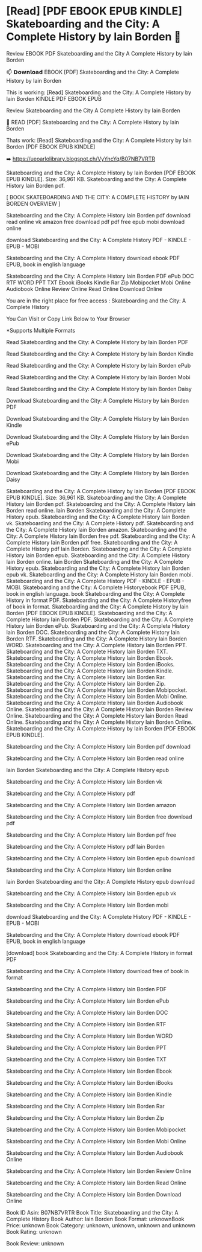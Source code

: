 # [Read] [PDF EBOOK EPUB KINDLE] Skateboarding and the City: A Complete History by  Iain Borden 💚
Review EBOOK PDF Skateboarding and the City A Complete History by Iain Borden

📫 𝗗𝗼𝘄𝗻𝗹𝗼𝗮𝗱 EBOOK [PDF] Skateboarding and the City: A Complete History by Iain Borden

This is working: [Read] Skateboarding and the City: A Complete History by Iain Borden KINDLE PDF EBOOK EPUB


Review Skateboarding and the City A Complete History by Iain Borden

💚 READ [PDF] Skateboarding and the City: A Complete History by Iain Borden

Thats work: [Read] Skateboarding and the City: A Complete History by Iain Borden [PDF EBOOK EPUB KINDLE]



➡️ https://ueoarlolibrary.blogspot.ch/VyYncYq/B07NB7VRTR



Skateboarding and the City: A Complete History by Iain Borden [PDF EBOOK EPUB KINDLE]. Size: 36,961 KB. Skateboarding and the City: A Complete History Iain Borden pdf.

[ BOOK SKATEBOARDING AND THE CITY: A COMPLETE HISTORY by IAIN BORDEN OVERVIEW ]

Skateboarding and the City: A Complete History Iain Borden pdf download read online vk amazon free download pdf pdf free epub mobi download online

download Skateboarding and the City: A Complete History PDF - KINDLE - EPUB - MOBI

Skateboarding and the City: A Complete History download ebook PDF EPUB, book in english language

Skateboarding and the City: A Complete History Iain Borden PDF ePub DOC RTF WORD PPT TXT Ebook iBooks Kindle Rar Zip Mobipocket Mobi Online Audiobook Online Review Online Read Online Download Online

You are in the right place for free access : Skateboarding and the City: A Complete History

You Can Visit or Copy Link Below to Your Browser

*Supports Multiple Formats

Read Skateboarding and the City: A Complete History by Iain Borden PDF

Read Skateboarding and the City: A Complete History by Iain Borden Kindle

Read Skateboarding and the City: A Complete History by Iain Borden ePub

Read Skateboarding and the City: A Complete History by Iain Borden Mobi

Read Skateboarding and the City: A Complete History by Iain Borden Daisy

Download Skateboarding and the City: A Complete History by Iain Borden PDF

Download Skateboarding and the City: A Complete History by Iain Borden Kindle

Download Skateboarding and the City: A Complete History by Iain Borden ePub

Download Skateboarding and the City: A Complete History by Iain Borden Mobi

Download Skateboarding and the City: A Complete History by Iain Borden Daisy

Skateboarding and the City: A Complete History by Iain Borden [PDF EBOOK EPUB KINDLE]. Size: 36,961 KB. Skateboarding and the City: A Complete History Iain Borden pdf. Skateboarding and the City: A Complete History Iain Borden read online. Iain Borden Skateboarding and the City: A Complete History epub. Skateboarding and the City: A Complete History Iain Borden vk. Skateboarding and the City: A Complete History pdf. Skateboarding and the City: A Complete History Iain Borden amazon. Skateboarding and the City: A Complete History Iain Borden free pdf. Skateboarding and the City: A Complete History Iain Borden pdf free. Skateboarding and the City: A Complete History pdf Iain Borden. Skateboarding and the City: A Complete History Iain Borden epub. Skateboarding and the City: A Complete History Iain Borden online. Iain Borden Skateboarding and the City: A Complete History epub. Skateboarding and the City: A Complete History Iain Borden epub vk. Skateboarding and the City: A Complete History Iain Borden mobi. Skateboarding and the City: A Complete History PDF - KINDLE - EPUB - MOBI. Skateboarding and the City: A Complete Historyebook PDF EPUB, book in english language. book Skateboarding and the City: A Complete History in format PDF. Skateboarding and the City: A Complete Historyfree of book in format. Skateboarding and the City: A Complete History by Iain Borden [PDF EBOOK EPUB KINDLE]. Skateboarding and the City: A Complete History Iain Borden PDF. Skateboarding and the City: A Complete History Iain Borden ePub. Skateboarding and the City: A Complete History Iain Borden DOC. Skateboarding and the City: A Complete History Iain Borden RTF. Skateboarding and the City: A Complete History Iain Borden WORD. Skateboarding and the City: A Complete History Iain Borden PPT. Skateboarding and the City: A Complete History Iain Borden TXT. Skateboarding and the City: A Complete History Iain Borden Ebook. Skateboarding and the City: A Complete History Iain Borden iBooks. Skateboarding and the City: A Complete History Iain Borden Kindle. Skateboarding and the City: A Complete History Iain Borden Rar. Skateboarding and the City: A Complete History Iain Borden Zip. Skateboarding and the City: A Complete History Iain Borden Mobipocket. Skateboarding and the City: A Complete History Iain Borden Mobi Online. Skateboarding and the City: A Complete History Iain Borden Audiobook Online. Skateboarding and the City: A Complete History Iain Borden Review Online. Skateboarding and the City: A Complete History Iain Borden Read Online. Skateboarding and the City: A Complete History Iain Borden Online. Skateboarding and the City: A Complete History by Iain Borden [PDF EBOOK EPUB KINDLE].

Skateboarding and the City: A Complete History Iain Borden pdf download

Skateboarding and the City: A Complete History Iain Borden read online

Iain Borden Skateboarding and the City: A Complete History epub

Skateboarding and the City: A Complete History Iain Borden vk

Skateboarding and the City: A Complete History pdf

Skateboarding and the City: A Complete History Iain Borden amazon

Skateboarding and the City: A Complete History Iain Borden free download pdf

Skateboarding and the City: A Complete History Iain Borden pdf free

Skateboarding and the City: A Complete History pdf Iain Borden

Skateboarding and the City: A Complete History Iain Borden epub download

Skateboarding and the City: A Complete History Iain Borden online

Iain Borden Skateboarding and the City: A Complete History epub download

Skateboarding and the City: A Complete History Iain Borden epub vk

Skateboarding and the City: A Complete History Iain Borden mobi

download Skateboarding and the City: A Complete History PDF - KINDLE - EPUB - MOBI

Skateboarding and the City: A Complete History download ebook PDF EPUB, book in english language

[download] book Skateboarding and the City: A Complete History in format PDF

Skateboarding and the City: A Complete History download free of book in format

Skateboarding and the City: A Complete History Iain Borden PDF

Skateboarding and the City: A Complete History Iain Borden ePub

Skateboarding and the City: A Complete History Iain Borden DOC

Skateboarding and the City: A Complete History Iain Borden RTF

Skateboarding and the City: A Complete History Iain Borden WORD

Skateboarding and the City: A Complete History Iain Borden PPT

Skateboarding and the City: A Complete History Iain Borden TXT

Skateboarding and the City: A Complete History Iain Borden Ebook

Skateboarding and the City: A Complete History Iain Borden iBooks

Skateboarding and the City: A Complete History Iain Borden Kindle

Skateboarding and the City: A Complete History Iain Borden Rar

Skateboarding and the City: A Complete History Iain Borden Zip

Skateboarding and the City: A Complete History Iain Borden Mobipocket

Skateboarding and the City: A Complete History Iain Borden Mobi Online

Skateboarding and the City: A Complete History Iain Borden Audiobook Online

Skateboarding and the City: A Complete History Iain Borden Review Online

Skateboarding and the City: A Complete History Iain Borden Read Online

Skateboarding and the City: A Complete History Iain Borden Download Online

Book ID Asin: B07NB7VRTR
Book Title: Skateboarding and the City: A Complete History
Book Author: Iain Borden
Book Format: unknownBook Price: unknown
Book Category: unknown, unknown, unknown and unknown
Book Rating: unknown

Book Review: unknown
